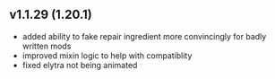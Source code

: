 ## v1.1.29 (1.20.1)
- added ability to fake repair ingredient more convincingly for badly written mods
- improved mixin logic to help with compatiblity
- fixed elytra not being animated